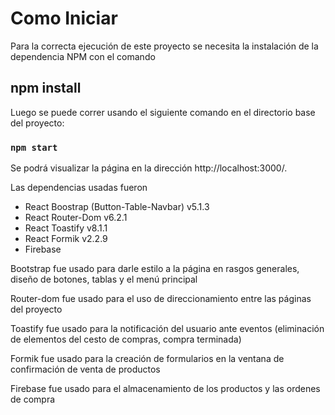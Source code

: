 # Como Iniciar

Para la correcta ejecución de este proyecto se necesita la instalación de la dependencia NPM con el comando 

## npm install

Luego se puede correr usando el siguiente comando en el directorio base del proyecto:

### `npm start`

Se podrá visualizar la página en la dirección http://localhost:3000/. 

Las dependencias usadas fueron 

* React Boostrap (Button-Table-Navbar) v5.1.3
* React Router-Dom v6.2.1
* React Toastify v8.1.1
* React Formik v2.2.9
* Firebase

Bootstrap fue usado para darle estilo a la página en rasgos generales, diseño de botones, tablas y el menú principal

Router-dom fue usado para el uso de direccionamiento entre las páginas del proyecto

Toastify fue usado para la notificación del usuario ante eventos (eliminación de elementos del cesto de compras, compra terminada)

Formik fue usado para la creación de formularios en la ventana de confirmación de venta de productos

Firebase fue usado para el almacenamiento de los productos y las ordenes de compra
